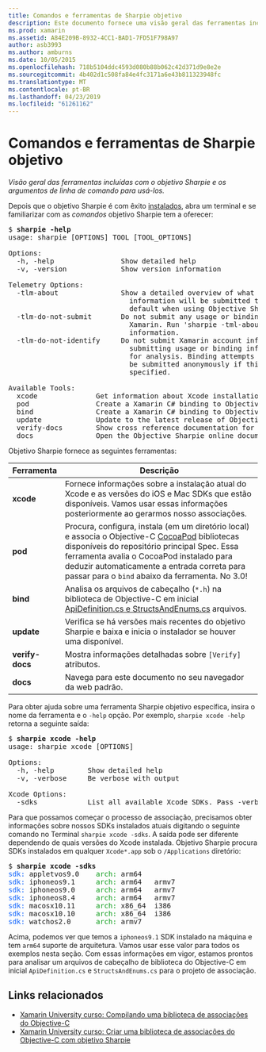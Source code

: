 ```yaml
---
title: Comandos e ferramentas de Sharpie objetivo
description: Este documento fornece uma visão geral das ferramentas incluídas com o objetivo Sharpie e os argumentos de linha de comando para usar com eles.
ms.prod: xamarin
ms.assetid: A84E209B-8932-4CC1-BAD1-7FD51F798A97
author: asb3993
ms.author: amburns
ms.date: 10/05/2015
ms.openlocfilehash: 718b5104ddc4593d080b88b062c42d371d9e8e2e
ms.sourcegitcommit: 4b402d1c508fa84e4fc3171a6e43b811323948fc
ms.translationtype: MT
ms.contentlocale: pt-BR
ms.lasthandoff: 04/23/2019
ms.locfileid: "61261162"
---
```

# <a name="objective-sharpie-tools--commands"></a>Comandos e ferramentas de Sharpie objetivo

_Visão geral das ferramentas incluídas com o objetivo Sharpie e os argumentos de linha de comando para usá-los._

<style type="text/css"> .terminal-blue { color: rgb(10,96,254); } .terminal-green { color: rgb(12,156,26); } .terminal-magenta { color: rgb(152,12,103); } </style>


Depois que o objetivo Sharpie é com êxito [instalados](~/cross-platform/macios/binding/objective-sharpie/get-started.md), abra um terminal e se familiarizar com as <em>comandos</em> objetivo Sharpie tem a oferecer:

<pre>$ <b>sharpie -help</b>
usage: sharpie [OPTIONS] TOOL [TOOL_OPTIONS]

Options:
  -h, -help                Show detailed help
  -v, -version             Show version information

Telemetry Options:
  -tlm-about               Show a detailed overview of what usage and binding
                             information will be submitted to Xamarin by
                             default when using Objective Sharpie.
  -tlm-do-not-submit       Do not submit any usage or binding information to
                             Xamarin. Run 'sharpie -tml-about' for more
                             information.
  -tlm-do-not-identify     Do not submit Xamarin account information when
                             submitting usage or binding information to Xamarin
                             for analysis. Binding attempts and usage data will
                             be submitted anonymously if this option is
                             specified.

Available Tools:
  xcode              Get information about Xcode installations and available SDKs.
  pod                Create a Xamarin C# binding to Objective-C CocoaPods
  bind               Create a Xamarin C# binding to Objective-C APIs
  update             Update to the latest release of Objective Sharpie
  verify-docs        Show cross reference documentation for [Verify] attributes
  docs               Open the Objective Sharpie online documentation</pre>

Objetivo Sharpie fornece as seguintes ferramentas:

|Ferramenta|Descrição|
|--- |--- |
|**xcode**|Fornece informações sobre a instalação atual do Xcode e as versões do iOS e Mac SDKs que estão disponíveis. Vamos usar essas informações posteriormente ao gerarmos nosso associações.|
|**pod**|Procura, configura, instala (em um diretório local) e associa o Objective-C [CocoaPod](https://cocoapods.org/) bibliotecas disponíveis do repositório principal Spec. Essa ferramenta avalia o CocoaPod instalado para deduzir automaticamente a entrada correta para passar para o `bind` abaixo da ferramenta. No 3.0!|
|**bind**|Analisa os arquivos de cabeçalho (`*.h`) na biblioteca de Objective-C em inicial [ApiDefinition.cs e StructsAndEnums.cs](~/cross-platform/macios/binding/objective-sharpie/platform/apidefinitions-structsandenums.md) arquivos.|
|**update**|Verifica se há versões mais recentes do objetivo Sharpie e baixa e inicia o instalador se houver uma disponível.|
|**verify-docs**|Mostra informações detalhadas sobre `[Verify]` atributos.|
|**docs**|Navega para este documento no seu navegador da web padrão.|

Para obter ajuda sobre uma ferramenta Sharpie objetivo específica, insira o nome da ferramenta e o `-help` opção. Por exemplo, `sharpie xcode -help` retorna a seguinte saída:

<pre>$ <b>sharpie xcode -help</b>
usage: sharpie xcode [OPTIONS]

Options:
  -h, -help        Show detailed help
  -v, -verbose     Be verbose with output

Xcode Options:
  -sdks            List all available Xcode SDKs. Pass -verbose for more details.</pre>

Para que possamos começar o processo de associação, precisamos obter informações sobre nossos SDKs instalados atuais digitando o seguinte comando no Terminal `sharpie xcode -sdks`. A saída pode ser diferente dependendo de quais versões do Xcode instalada. Objetivo Sharpie procura SDKs instalados em qualquer `Xcode*.app` sob o `/Applications` diretório:

<pre>$ <b>sharpie xcode -sdks</b>
<span class="terminal-blue">sdk:</span> appletvos9.0    <span class="terminal-green">arch:</span> arm64
<span class="terminal-blue">sdk:</span> iphoneos9.1     <span class="terminal-green">arch:</span> arm64   armv7
<span class="terminal-blue">sdk:</span> iphoneos9.0     <span class="terminal-green">arch:</span> arm64   armv7
<span class="terminal-blue">sdk:</span> iphoneos8.4     <span class="terminal-green">arch:</span> arm64   armv7
<span class="terminal-blue">sdk:</span> macosx10.11     <span class="terminal-green">arch:</span> x86_64  i386
<span class="terminal-blue">sdk:</span> macosx10.10     <span class="terminal-green">arch:</span> x86_64  i386
<span class="terminal-blue">sdk:</span> watchos2.0      <span class="terminal-green">arch:</span> armv7</pre>

Acima, podemos ver que temos a `iphoneos9.1` SDK instalado na máquina e tem `arm64` suporte de arquitetura. Vamos usar esse valor para todos os exemplos nesta seção. Com essas informações em vigor, estamos prontos para analisar um arquivos de cabeçalho de biblioteca do Objective-C em inicial `ApiDefinition.cs` e `StructsAndEnums.cs` para o projeto de associação.

## <a name="related-links"></a>Links relacionados

- [Xamarin University curso: Compilando uma biblioteca de associações do Objective-C](https://university.xamarin.com/classes/track/all#building-an-objective-c-bindings-library)
- [Xamarin University curso: Criar uma biblioteca de associações do Objective-C com objetivo Sharpie](https://university.xamarin.com/classes/track/all#build-an-objective-c-bindings-library-with-objective-sharpie)